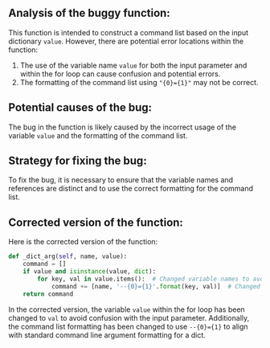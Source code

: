 ## Analysis of the buggy function:
This function is intended to construct a command list based on the input dictionary `value`. However, there are potential error locations within the function:
1. The use of the variable name `value` for both the input parameter and within the for loop can cause confusion and potential errors.
2. The formatting of the command list using `"{0}={1}"` may not be correct.

## Potential causes of the bug:
The bug in the function is likely caused by the incorrect usage of the variable `value` and the formatting of the command list.

## Strategy for fixing the bug:
To fix the bug, it is necessary to ensure that the variable names and references are distinct and to use the correct formatting for the command list.

## Corrected version of the function:
Here is the corrected version of the function:

```python
def _dict_arg(self, name, value):
    command = []
    if value and isinstance(value, dict):
        for key, val in value.items():  # Changed variable names to avoid confusion
            command += [name, '--{0}={1}'.format(key, val)]  # Changed command list formatting
    return command
```

In the corrected version, the variable `value` within the for loop has been changed to `val` to avoid confusion with the input parameter. Additionally, the command list formatting has been changed to use `--{0}={1}` to align with standard command line argument formatting for a dict.